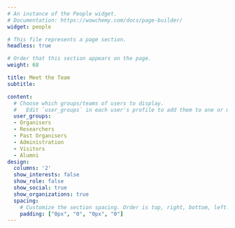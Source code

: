 ```yaml
---
# An instance of the People widget.
# Documentation: https://wowchemy.com/docs/page-builder/
widget: people

# This file represents a page section.
headless: true

# Order that this section appears on the page.
weight: 68

title: Meet the Team
subtitle:

content:
  # Choose which groups/teams of users to display.
  #   Edit `user_groups` in each user's profile to add them to one or more of these groups.
  user_groups:
  - Organisers
  - Researchers
  - Past Organisers
  - Administration
  - Visitors
  - Alumni
design:
  columns: '2'
  show_interests: false
  show_role: false
  show_social: true
  show_organizations: true
  spacing:
    # Customize the section spacing. Order is top, right, bottom, left.
    padding: ["0px", "0", "0px", "0"]
---
```

